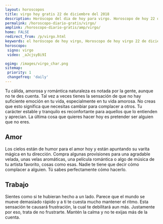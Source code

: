 ```yaml
---
layout: horoscopos
title: virgo hoy gratis 22 de diciembre del 2018 
description: Horóscopo del dia de hoy para virgo. Horoscopo de hoy 22 de diciembre del 2018. Las predicciones de amor, trabajo, vida personal gratis.
permalink: /horoscopo-diario-gratis/virgo/
amplink: /horoscopo-diario-gratis/amp/virgo/
home: FALSE
redirect_from: /p/virgo.html
keywords: el horóscopo de hoy virgo, Horoscopo de hoy virgo 22 de diciembre del 2018,horóscopo del día,horoscopo del dia de hoy,horoscopo de hoy,horoscopo de hoy virgo,virgo hoy,signos zodiacales,horóscopo de hoy,horoscopos de hoy,horoscopo virgo hoy,horoscopo de virgo de hoy,horóscopo de hoy virgo,horoscopos,virgo de hoy,los horoscopos de hoy,virgo de hoy,virgo 22 de diciembre del 2018,signos zodiacales 2018, el horoscopo de hoy
horoscopo:
 signo: virgo
 video: _aJcjsyBi9I

ogimg: /images/virgo_char.png
sitemap:
 priority: 1
 changefreq: 'daily'
---
```



Tu cálida, amorosa y romántica naturaleza es notada por la gente, aunque no te des cuenta. Tal vez a veces tienes la sensación de que no hay suficiente emoción en tu vida, especialmente en tu vida amorosa. No creas que esto significa que necesitas cambiar para complacer a otros. Tu carácter estable y tranquilo es reconfortante para aquellos que lo entienden y aprecian. La última cosa que quieres hacer hoy es pretender ser alguien que no eres.

## Amor

Los cielos están de humor para el amor hoy y están apuntando su varita mágica en tu dirección. Compra algunas provisiones para una agradable velada, unas velas aromáticas, una película romántica o algo de música de tu artista favorito, cosas como esas. Nadie te tiene que decir cómo complacer a alguien. Tú sabes perfectamente cómo hacerlo.

## Trabajo

Sientes como si te hubieran hecho a un lado. Parece que el mundo se mueve demasiado rápido y a ti te cuesta mucho mantener el ritmo. Esta sensación te causará frustración, la cual te debilitará aun más. Justamente por eso, trata de no frustrarte. Mantén la calma y no te exijas más de la cuenta.